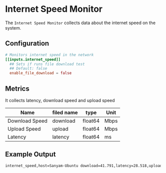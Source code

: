 # Internet Speed Monitor

The `Internet Speed Monitor` collects data about the internet speed on the system.

## Configuration

```toml
# Monitors internet speed in the network
[[inputs.internet_speed]]
  ## Sets if runs file download test
  ## Default: false
  enable_file_download = false
```

## Metrics

It collects latency, download speed and upload speed

| Name           | filed name | type    | Unit |
| -------------- | ---------- | ------- | ---- |
| Download Speed | download   | float64 | Mbps |
| Upload Speed   | upload     | float64 | Mbps |
| Latency        | latency    | float64 | ms   |

## Example Output

```sh
internet_speed,host=Sanyam-Ubuntu download=41.791,latency=28.518,upload=59.798 1631031183000000000
```
